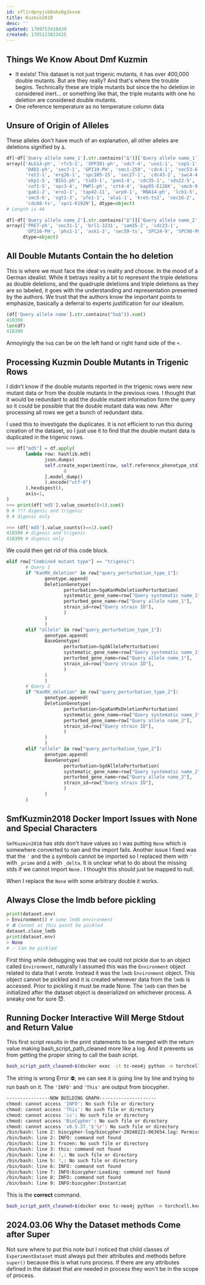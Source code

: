 ```yaml
---
id: xfl1rdpnyjsb8ahz6g1kxxm
title: Kuzmin2018
desc: ''
updated: 1709757418439
created: 1705123822425
---
```

## Things We Know About Dmf Kuzmin

- It exists! This dataset is not just trigenic mutants, it has over 400,000 double mutants. But are they really? And that's where the trouble begins. Technically these are triple mutants but since the ho deletion in considered inert... or something like that, the triple mutants with one ho deletion are considered double mutants.
- One reference temperature as no temperature column data

## Unsure of Origin of Alleles

These alleles don't have much of an explanation, all other alleles are deletions signified by `Δ`.

```python
df[~df['Query allele name_1'].str.contains("Δ")]['Query allele name_1'].unique()
array(['ALG14-ph', 'rfc5-1', 'SPP381-ph', 'cdc7-4', 'uso1-1', 'cop1-1',
       'DAD1-ph', 'sec7-1', 'GPI19-PH', 'smc1-259', 'cdc4-1', 'sec53-6',
       'ret2-1', 'erg26-1', 'spc105-15', 'sec27-1', 'cdc43-2', 'swc4-4',
       'okp1-5', 'BIG1-ph', 'tid3-1', 'pan1-4', 'cdc35-1', 'sds22-5',
       'cof1-5', 'spc3-4', 'PWP1-ph', 'stt4-4', 'kap95-E126K', 'smc6-9',
       'gab1-2', 'ero1-1', 'tap42-11', 'arp9-1', 'RNA14-ph', 'lcb1-5',
       'smc5-6', 'sgt1-3', 'ufe1-1', 'ala1-1', 'kre5-ts2', 'sec16-2',
       'cdc60-ts', 'spn1-K192N'], dtype=object)
# Length is 44
```

```python
df[~df['Query allele name_2'].str.contains("Δ")]['Query allele name_2'].unique()
array(['PRE7-ph', 'sec31-1', 'brl1-3231', 'sam35-2', 'cdc23-1',
       'GPI16-PH', 'phs1-1', 'ask1-3', 'sec59-ts', 'SPC24-9', 'SPC98-PH'],
      dtype=object)
```

## All Double Mutants Contain the ho deletion

This is where we must face the ideal vs reality and choose. In the mood of a German idealist. While it betrays reality a bit to represent the triple deletions as double deletions, and the quadruple deletions and triple deletions as they are so labeled, it goes with the understanding and representation presented by the authors. We trust that the authors know the important points to emphasize, basically a deferral to experts justification for our idealism.

```python
(df['Query allele name'].str.contains("hoΔ")).sum()
410399
len(df)
410399
```

Annoyingly the `hoΔ` can be on the left hand or right hand side of the `+`.

## Processing Kuzmin Double Mutants in Trigenic Rows

I didn't know if the double mutants reported in the trigenic rows were new mutant data or from the double mutants in the previous rows. I thought that it would be redundant to add the double mutant information form the query so it could be possible that the double mutant data was new. After processing all rows we get a bunch of redundant data.

I used this to investigate the duplicates. It is not efficient to run this during creation of the dataset, so I just use it to find that the double mutant data is duplicated in the trigenic rows.

```python
>>> df["md5"] = df.apply(
       lambda row: hashlib.md5(
              json.dumps(
              self.create_experiment(row, self.reference_phenotype_std)[
                     0
              ].model_dump()
              ).encode("utf-8")
       ).hexdigest(),
       axis=1,
)
>>> print(df['md5'].value_counts()>1).sum()
0 # ??? digenic and trigenic 
0 # digenic only

>>> (df['md5'].value_counts()==1).sum()
410399 # digenic and trigenic
410399 # digenic only
```

We could then get rid of this code block.

```python
elif row["Combined mutant type"] == "trigenic":
       # Query 1
       if "KanMX_deletion" in row["query_perturbation_type_1"]:
              genotype.append(
              DeletionGenotype(
                     perturbation=SgaKanMxDeletionPerturbation(
                     systematic_gene_name=row["Query systematic name_1"],
                     perturbed_gene_name=row["Query allele name_1"],
                     strain_id=row["Query strain ID"],
                     )
              )
              )
       elif "allele" in row["query_perturbation_type_1"]:
              genotype.append(
              BaseGenotype(
                     perturbation=SgdAllelePerturbation(
                     systematic_gene_name=row["Query systematic name_1"],
                     perturbed_gene_name=row["Query allele name_1"],
                     strain_id=row["Query strain ID"],
                     )
              )
              )
       # Query 2
       if "KanMX_deletion" in row["query_perturbation_type_2"]:
              genotype.append(
              DeletionGenotype(
                     perturbation=SgaKanMxDeletionPerturbation(
                     systematic_gene_name=row["Query systematic name_2"],
                     perturbed_gene_name=row["Query allele name_2"],
                     strain_id=row["Query strain ID"],
                     )
              )
              )
       elif "allele" in row["query_perturbation_type_2"]:
              genotype.append(
              BaseGenotype(
                     perturbation=SgdAllelePerturbation(
                     systematic_gene_name=row["Query systematic name_2"],
                     perturbed_gene_name=row["Query allele name_2"],
                     strain_id=row["Query strain ID"],
                     )
              )
       )
```

## SmfKuzmin2018 Docker Import Issues with None and Special Characters

`SmfKuzmin2018` has stds don't have values so I was putting `None` which is somewhere converted to nan and the import fails. Another issue I fixed was that the `'` and the `Δ` symbols cannot be imported so I replaced them with `'` with `_prime` and `Δ` with `_delta`.  It is unclear what to do about the missing stds if we cannot import `None.` I thought this should just be mapped to null.

When I replace the `None` with some arbitrary double it works.

## Always Close the lmdb before pickling

```python
print(dataset.env)
> Environment() # some lmdb environment
# ⛔️ Cannot at this point be pickled
dataset.close_lmdb
print(dataset.env)
> None
# ✅ Can be pickled
```

First thing while debugging was that we could not pickle due to an object called `Environment`, naturally I assumed this was the `Environment` object related to data that I wrote. Instead it was the `lmdb` `Environment` object. This object cannot be pickled and it is created whenever data from the `lmdb` is accessed. Prior to pickling it must be made None. The `lmdb` can then be initialized after the dataset object is deserialized on whichever process. A sneaky one for sure 😈.

## Running Docker Interactive Will Merge Stdout and Return Value

This first script results in the print statements to be merged with the return value making bash_script_path_cleaned more like a log. And it prevents us from getting the proper string to call the bash script.

```bash
bash_script_path_cleaned=$(docker exec -it tc-neo4j python -m torchcell.knowledge_graphs.create_scerevisiae_kg_small)
```

The string is wrong Error ⛔️, we can see it is going line by line and trying to run bash on it. The `'INFO'` and `'This'` are output from biocypher.

```bash
----------------NOW BUILDING GRAPH---------------------
chmod: cannot access 'INFO': No such file or directory
chmod: cannot access 'This': No such file or directory
chmod: cannot access 'is': No such file or directory
chmod: cannot access 'BioCypher': No such file or directory
chmod: cannot access 'v0.5.37.'$'\r': No such file or directory
/bin/bash: line 2: biocypher-log/biocypher-20240221-063654.log: Permission denied
/bin/bash: line 2: INFO: command not found
/bin/bash: line 3: frozen: No such file or directory
/bin/bash: line 3: this: command not found
/bin/bash: line 4: ?,: No such file or directory
/bin/bash: line 5: ?,: No such file or directory
/bin/bash: line 6: INFO: command not found
/bin/bash: line 7: INFO:biocypher:Loading: command not found
/bin/bash: line 8: INFO: command not found
/bin/bash: line 9: INFO:biocypher:Instantiat
```

This is the **correct** command.

```bash
bash_script_path_cleaned=$(docker exec tc-neo4j python -m torchcell.knowledge_graphs.create_scerevisiae_kg_small)
```

## 2024.03.06 Why the Dataset methods Come after Super

Not sure where to put this note but I noticed that child classes of `ExperimentDataset` must always put their attributes and methods before `super()` because this is what runs process. If there are any attributes defined in the dataset that are needed in process they won't be in the scope of process.
